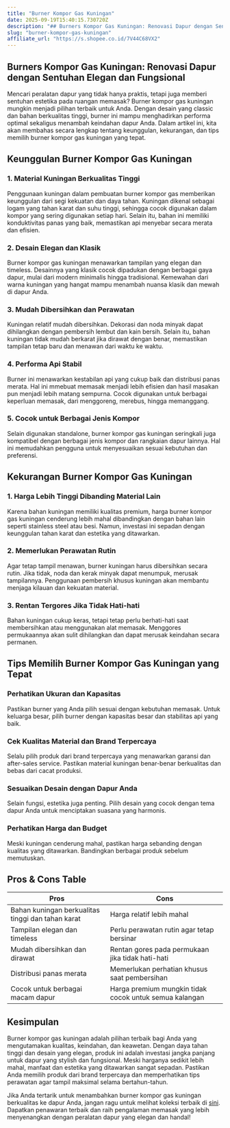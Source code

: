```yaml
---
title: "Burner Kompor Gas Kuningan"
date: 2025-09-19T15:40:15.730720Z
description: "## Burners Kompor Gas Kuningan: Renovasi Dapur dengan Sentuhan Elegan dan Fungsional..."
slug: "burner-kompor-gas-kuningan"
affiliate_url: "https://s.shopee.co.id/7V44C68VX2"
---
```

## Burners Kompor Gas Kuningan: Renovasi Dapur dengan Sentuhan Elegan dan Fungsional

Mencari peralatan dapur yang tidak hanya praktis, tetapi juga memberi sentuhan estetika pada ruangan memasak? Burner kompor gas kuningan mungkin menjadi pilihan terbaik untuk Anda. Dengan desain yang classic dan bahan berkualitas tinggi, burner ini mampu menghadirkan performa optimal sekaligus menambah keindahan dapur Anda. Dalam artikel ini, kita akan membahas secara lengkap tentang keunggulan, kekurangan, dan tips memilih burner kompor gas kuningan yang tepat. 

## Keunggulan Burner Kompor Gas Kuningan

### 1. Material Kuningan Berkualitas Tinggi

Penggunaan kuningan dalam pembuatan burner kompor gas memberikan keunggulan dari segi kekuatan dan daya tahan. Kuningan dikenal sebagai logam yang tahan karat dan suhu tinggi, sehingga cocok digunakan dalam kompor yang sering digunakan setiap hari. Selain itu, bahan ini memiliki konduktivitas panas yang baik, memastikan api menyebar secara merata dan efisien.

### 2. Desain Elegan dan Klasik

Burner kompor gas kuningan menawarkan tampilan yang elegan dan timeless. Desainnya yang klasik cocok dipadukan dengan berbagai gaya dapur, mulai dari modern minimalis hingga tradisional. Kemewahan dari warna kuningan yang hangat mampu menambah nuansa klasik dan mewah di dapur Anda.

### 3. Mudah Dibersihkan dan Perawatan

Kuningan relatif mudah dibersihkan. Dekorasi dan noda minyak dapat dihilangkan dengan pembersih lembut dan kain bersih. Selain itu, bahan kuningan tidak mudah berkarat jika dirawat dengan benar, memastikan tampilan tetap baru dan menawan dari waktu ke waktu.

### 4. Performa Api Stabil

Burner ini menawarkan kestabilan api yang cukup baik dan distribusi panas merata. Hal ini mmebuat memasak menjadi lebih efisien dan hasil masakan pun menjadi lebih matang sempurna. Cocok digunakan untuk berbagai keperluan memasak, dari menggoreng, merebus, hingga memanggang.

### 5. Cocok untuk Berbagai Jenis Kompor

Selain digunakan standalone, burner kompor gas kuningan seringkali juga kompatibel dengan berbagai jenis kompor dan rangkaian dapur lainnya. Hal ini memudahkan pengguna untuk menyesuaikan sesuai kebutuhan dan preferensi.

## Kekurangan Burner Kompor Gas Kuningan

### 1. Harga Lebih Tinggi Dibanding Material Lain

Karena bahan kuningan memiliki kualitas premium, harga burner kompor gas kuningan cenderung lebih mahal dibandingkan dengan bahan lain seperti stainless steel atau besi. Namun, investasi ini sepadan dengan keunggulan tahan karat dan estetika yang ditawarkan.

### 2. Memerlukan Perawatan Rutin

Agar tetap tampil menawan, burner kuningan harus dibersihkan secara rutin. Jika tidak, noda dan kerak minyak dapat menumpuk, merusak tampilannya. Penggunaan pembersih khusus kuningan akan membantu menjaga kilauan dan kekuatan material.

### 3. Rentan Tergores Jika Tidak Hati-hati

Bahan kuningan cukup keras, tetapi tetap perlu berhati-hati saat membersihkan atau menggunakan alat memasak. Menggores permukaannya akan sulit dihilangkan dan dapat merusak keindahan secara permanen.

## Tips Memilih Burner Kompor Gas Kuningan yang Tepat

### Perhatikan Ukuran dan Kapasitas

Pastikan burner yang Anda pilih sesuai dengan kebutuhan memasak. Untuk keluarga besar, pilih burner dengan kapasitas besar dan stabilitas api yang baik.

### Cek Kualitas Material dan Brand Terpercaya

Selalu pilih produk dari brand terpercaya yang menawarkan garansi dan after-sales service. Pastikan material kuningan benar-benar berkualitas dan bebas dari cacat produksi.

### Sesuaikan Desain dengan Dapur Anda

Selain fungsi, estetika juga penting. Pilih desain yang cocok dengan tema dapur Anda untuk menciptakan suasana yang harmonis.

### Perhatikan Harga dan Budget

Meski kuningan cenderung mahal, pastikan harga sebanding dengan kualitas yang ditawarkan. Bandingkan berbagai produk sebelum memutuskan.

## Pros & Cons Table

| **Pros** | **Cons** |
| --- | --- |
| Bahan kuningan berkualitas tinggi dan tahan karat | Harga relatif lebih mahal |
| Tampilan elegan dan timeless | Perlu perawatan rutin agar tetap bersinar |
| Mudah dibersihkan dan dirawat | Rentan gores pada permukaan jika tidak hati-hati |
| Distribusi panas merata | Memerlukan perhatian khusus saat pembersihan |
| Cocok untuk berbagai macam dapur | Harga premium mungkin tidak cocok untuk semua kalangan |

## Kesimpulan

Burner kompor gas kuningan adalah pilihan terbaik bagi Anda yang mengutamakan kualitas, keindahan, dan keawetan. Dengan daya tahan tinggi dan desain yang elegan, produk ini adalah investasi jangka panjang untuk dapur yang stylish dan fungsional. Meski harganya sedikit lebih mahal, manfaat dan estetika yang ditawarkan sangat sepadan. Pastikan Anda memilih produk dari brand terpercaya dan memperhatikan tips perawatan agar tampil maksimal selama bertahun-tahun.

Jika Anda tertarik untuk menambahkan burner kompor gas kuningan berkualitas ke dapur Anda, jangan ragu untuk melihat koleksi terbaik di [sini](https://s.shopee.co.id/7V44C68VX2). Dapatkan penawaran terbaik dan raih pengalaman memasak yang lebih menyenangkan dengan peralatan dapur yang elegan dan handal!